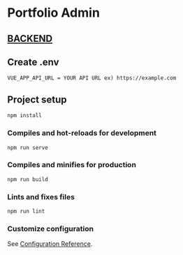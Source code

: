 # Portfolio Admin

## [BACKEND](https://github.com/wdw000/nest-portfolio)

## Create .env
```
VUE_APP_API_URL = YOUR API URL ex) https://example.com
```

## Project setup
```
npm install
```

### Compiles and hot-reloads for development
```
npm run serve
```

### Compiles and minifies for production
```
npm run build
```

### Lints and fixes files
```
npm run lint
```

### Customize configuration
See [Configuration Reference](https://cli.vuejs.org/config/).

